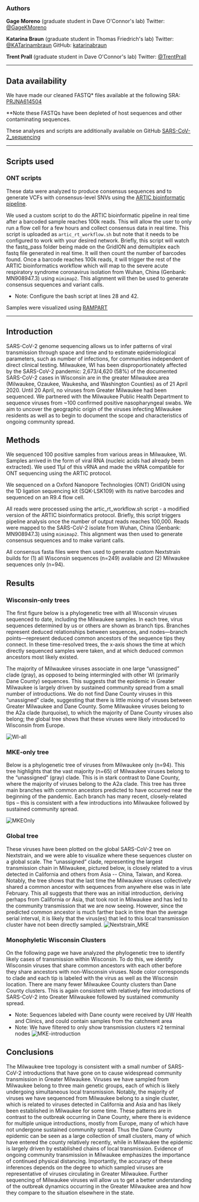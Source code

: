 ### Authors

**Gage Moreno** (graduate student in Dave O'Connor's lab) Twitter: [@GageKMoreno](https://twitter.com/GageKMoreno)

**Katarina Braun** (graduate student in Thomas Friedrich's lab)  Twitter: [@KATarinambraun](https://twitter.com/KATarinambraun) GitHub: [katarinabraun](https://github.com/katarinabraun)

**Trent Prall** (graduate student in Dave O'Connor's lab) Twitter: [@TrentPrall](https://twitter.com/TrentPrall)

---------------------
## Data availability

We have made our cleaned FASTQ* files available at the following SRA: [PRJNA614504]()

**Note these FASTQs have been depleted of host sequences and other contaminating sequences.

These analyses and scripts are additionally available on GitHub [SARS-CoV-2_sequencing](https://github.com/katarinabraun/SARS-CoV-2_sequencing)

---------------------
## Scripts used
### ONT scripts  
These data were analyzed to produce consensus sequences and to generate VCFs with consensus-level SNVs using the [ARTIC bioinformatic pipeline](https://artic.network/ncov-2019/ncov2019-bioinformatics-sop.html). 

We used a custom script to do the ARTIC bioinformatic pipeline in real time after a barcoded sample reaches 100k reads. This will allow the user to only run a flow cell for a few hours and collect consensus data in real time. This script is uploaded as `artic_rt_workflow.sh` but note that it needs to be configured to work with your desired network. Briefly, this script will watch the fastq_pass folder being made on the GridION and demultiplex each fastq file generated in real time. It will then count the number of barcodes found. Once a barcode reaches 100k reads, it will trigger the rest of the ARTIC bioinformatics workflow which will map to the severe acute respiratory syndrome coronavirus isolation from Wuhan, China (Genbank: MN908947.3) using `mimimap2`. This alignment will then be used to generate consensus sequences and variant calls.
- Note: Configure the bash script at lines 28 and 42. 

Samples were visualized using [RAMPART](https://artic-network.github.io/rampart/)

---------------------
## Introduction 
SARS-CoV-2 genome sequencing allows us to infer patterns of viral transmission through space and time and to estimate epidemiological parameters, such as number of infections, for communities independent of direct clinical testing. Milwaukee, WI has been disproportionately affected by the SARS-CoV-2 pandemic: 2,673/4,620 (58%) of the documented SARS-CoV-2 cases in Wisconsin are in the greater Milwaukee area (Milwaukee, Ozaukee, Waukesha, and Washington Counties) as of 21 April 2020. Until 20 April, no viruses from Greater Milwaukee had been sequenced. We partnered with the Milwaukee Public Health Department to sequence viruses from ~100 confirmed positive nasopharyngeal swabs. We aim to uncover the geographic origin of the viruses infecting Milwaukee residents as well as to begin to document the scope and characteristics of ongoing community spread. 

## Methods
We sequenced 100 positive samples from various areas in Milwaukee, WI. Samples arrived in the form of viral RNA (nucleic acids had already been extracted). We used 11µl of this vRNA and made the vRNA compatible for ONT sequencing using the ARTIC protocol.

We sequenced on a Oxford Nanopore Technologies (ONT) GridION using the 1D ligation sequencing kit (SQK-LSK109) with its native barcodes and sequenced on an R9.4 flow cell. 

All reads were processed using the artic_rt_workflow.sh script - a modified version of the ARTIC bioinformatics protocol. Briefly, this script triggers pipeline analysis once the number of output reads reaches 100,000. Reads were mapped to the SARS-CoV-2 isolate from Wuhan, China (Genbank: MN908947.3) using `mimimap2`. This alignment was then used to generate consensus sequences and to make variant calls. 

All consensus fasta files were then used to generate custom Nextstrain builds for (1) all Wisconsin sequences (n=249) available and (2) Milwaukee sequences only (n=94). 

## Results
### Wisconsin-only trees 
The first figure below is a phylogenetic tree with all Wisconsin viruses sequenced to date, including the Milwaukee samples. In each tree, virus sequences determined by us or others are shown as branch tips. Branches represent deduced relationships between sequences, and nodes—branch points—represent deduced common ancestors of the sequence tips they connect. In these time-resolved trees, the x-axis shows the time at which directly sequenced samples were taken, and at which deduced common ancestors most likely existed. 

The majority of Milwaukee viruses associate in one large “unassigned” clade (gray), as opposed to being intermingled with other WI (primarily Dane County) sequences. This suggests that the epidemic in Greater Milwaukee is largely driven by sustained community spread from a small number of introductions. We do not find Dane County viruses in this “unassigned” clade, suggesting that there is little mixing of viruses between Greater Milwaukee and Dane County. Some Milwaukee viruses belong to the A2a clade (turquoise), to which the majority of Dane County viruses also belong; the global tree shows that these viruses were likely introduced to Wisconsin from Europe. 

![WI-all](figures/WI-all.png)

### MKE-only tree
Below is a phylogenetic tree of viruses from Milwaukee only (n=94). This tree highlights that the vast majority (n=65) of Milwaukee viruses belong to the “unassigned” (gray) clade. This is in stark contrast to Dane County, where the majority of viruses belong to the A2a clade. This tree has three main branches with common ancestors predicted to have occurred near the beginning of the pandemic. Each branch has many recent, closely-related tips – this is consistent with a few introductions into Milwaukee followed by sustained community spread. 

![MKEOnly](figures/MKEOnly_V2.png)

### Global tree
These viruses have been plotted on the global SARS-CoV-2 tree on Nextstrain, and we were able to visualize where these sequences cluster on a global scale. The “unassigned” clade, representing the largest transmission chain in Milwaukee, pictured below, is closely related to a virus detected in California and others from Asia -- China, Taiwan, and Korea. Notably, the tree shows that the last time the Milwaukee viruses collectively shared a common ancestor with sequences from anywhere else was in late February. This all suggests that there was an initial introduction, deriving perhaps from California or Asia, that took root in Milwaukee and has led to the community transmission that we are now seeing. However, since the predicted common ancestor is much farther back in time than the average serial interval, it is likely that the virus(es) that led to this local transmission cluster have not been directly sampled.
![Nextstrain_MKE](figures/MKE_global.png)

### Monophyletic Wisconsin Clusters
On the following page we have analyzed the phylogenetic tree to identify likely cases of transmission within Wisconsin. To do this, we identify Wisconsin viruses that share common ancestors with each other before they share ancestors with non-Wisconsin viruses. Node color corresponds to clade and each tip is labeled with the virus as well as the Wisconsin location. There are many fewer Milwaukee County clusters than Dane County clusters. This is again consistent with relatively few introductions of SARS-CoV-2 into Greater Milwaukee followed by sustained community spread.

* Note: Sequences labeled with Dane county were received by UW Health and Clinics, and could contain samples from the catchment area
* Note: We have filtered to only show transmission clusters ≥2 terminal nodes
![MKE-introduction](figures/MKE-introductions-2020-03-30.png)

## Conclusions 
The Milwaukee tree topology is consistent with a small number of SARS-CoV-2 introductions that have gone on to cause widespread community transmission in Greater Milwaukee. Viruses we have sampled from Milwaukee belong to three main genetic groups, each of which is likely undergoing simultaneous local transmission. Notably, the majority of viruses we have sequenced from Milwaukee belong to a single cluster, which is related to viruses detected in California and Asia and has likely been established in Milwaukee for some time. These patterns are in contrast to the outbreak occurring in Dane County, where there is evidence for multiple unique introductions, mostly from Europe, many of which have not undergone sustained community spread. Thus the Dane County epidemic can be seen as a large collection of small clusters, many of which have entered the county relatively recently, while in Milwaukee the epidemic is largely driven by established chains of local transmission. Evidence of ongoing community transmission in Milwaukee emphasizes the importance of continued physical distancing. Importantly, the accuracy of these inferences depends on the degree to which sampled viruses are representative of viruses circulating in Greater Milwaukee. Further sequencing of Milwaukee viruses will allow us to get a better understanding of the outbreak dynamics occurring in the Greater Milwaukee area and how they compare to the situation elsewhere in the state.